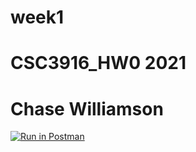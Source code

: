 # week1
# CSC3916_HW0 2021
# Chase Williamson

[![Run in Postman](https://run.pstmn.io/button.svg)](https://app.getpostman.com/run-collection/c2ff3681df7858fc5e17#?env%5BNew%20Environment%5D=W3sia2V5IjoiYm9va190aXRsZSIsInZhbHVlIjoiIiwiZW5hYmxlZCI6dHJ1ZX0seyJrZXkiOiJpZCIsInZhbHVlIjoiIiwiZW5hYmxlZCI6dHJ1ZX1d)
